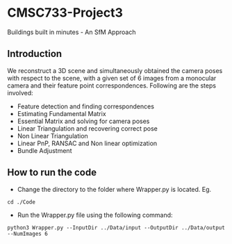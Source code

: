 # CMSC733-Project3
Buildings built in minutes - An SfM Approach

## Introduction
We reconstruct a 3D scene and simultaneously obtained the camera poses with respect to the scene, with a given set of 6 images from a monocular camera and
their feature point correspondences. Following are the steps involved:
* Feature detection and finding correspondences
* Estimating Fundamental Matrix
* Essential Matrix and solving for camera poses
* Linear Triangulation and recovering correct pose
* Non Linear Triangulation
* Linear PnP, RANSAC and Non linear optimization
* Bundle Adjustment

## How to run the code
- Change the directory to the folder where Wrapper.py is located. Eg.     
```
cd ./Code 
```

- Run the Wrapper.py file using the following command:    
```
python3 Wrapper.py --InputDir ../Data/input --OutputDir ../Data/output --NumImages 6
```
